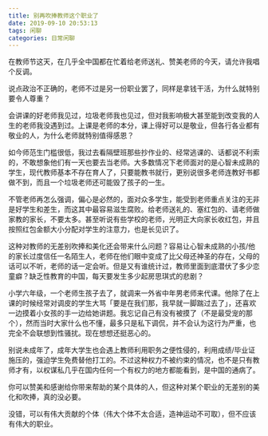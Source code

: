 ```yaml
---
title: 别再吹捧教师这个职业了
date: 2019-09-10 20:53:13
tags: 闲聊
categories: 日常闲聊
---
```

在教师节这天，在几乎全中国都在忙着给老师送礼、赞美老师的今天，请允许我唱个反调。

<!--more-->

说点政治不正确的，老师不过是另一份职业罢了，同样是拿钱干活，为什么就特别要令人尊重？

会讲课的好老师我见过，垃圾老师我也见过，但对我影响极大甚至能到改变我的人生的老师我没遇到过。上课是老师的本分，课上得好可以是敬业，但各行各业都有敬业的人，为什么老师就特别值得感恩？

如今师范生门槛很低，我过去看隔壁班那些抄作业的、经常逃课的、话都说不利索的，不敢想象他们有一天也要去当老师。大多数情况下老师面对的是心智未成熟的学生，现代教师基本不存在育人了，只要能教书就行，更别说很多老师连教好书都做不到，而且一个垃圾老师还可能毁了孩子的一生。

不管老师再怎么强调，偏心是必然的，面对众多学生，能受到老师重点关注的无非是好学生和差生，而这其中最容易滋生腐败。给老师送礼的、塞红包的、请老师做家教的家长，不要太多。甚至听说有些学校的老师，光明正大向家长收红包，并且按照红包金额大小分配对学生的注意力，也是长见识了。

这种对教师的无差别吹捧和美化还会带来什么问题？容易让心智未成熟的小孩/他的家长过度信任一名陌生人，老师在他们眼中变成了比父母还神圣的存在，父母的话可以不听，老师的话一定会听。但是又有谁统计过，教师里面到底潜伏了多少恋童癖？缺乏性教育的中国，每天要发生多少起房思琪式的悲剧？

小学六年级，一个老师生孩子去了，就调来一外省中年男老师来代课。他除了在上课的时候经常对调皮的学生大骂「要是在我们那，我早就一脚踹过去了」，还喜欢一边摸着小女孩的手一边给她讲题。我忘记自己有没有被摸了（不是最受宠的那个），然而当时大家什么也不懂，最多只是私下调侃，并不会认为这行为严重，也完全不会联想到性骚扰。现在想想还挺恶心的。

别说未成年了，成年大学生也会遇上教师利用职务之便性侵的，利用成绩/毕业证施压的，强迫学生免费替他打工的。不过这种权力不被约束的情况，也不是只有教师才有，以权谋私几乎在国内任何一个有权力的地方都能看到，是中国的通病了。

你可以赞美和感谢给你带来帮助的某个具体的人，但这种对某个职业的无差别的美化和吹捧，真的没必要。

没错，可以有伟大贡献的个体（伟大个体不太合适，造神运动不可取），但不应该有伟大的职业。